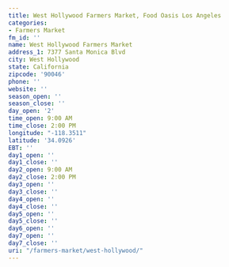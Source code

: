 ```yaml
---
title: West Hollywood Farmers Market, Food Oasis Los Angeles
categories:
- Farmers Market
fm_id: ''
name: West Hollywood Farmers Market
address_1: 7377 Santa Monica Blvd
city: West Hollywood
state: California
zipcode: '90046'
phone: ''
website: ''
season_open: ''
season_close: ''
day_open: '2'
time_open: 9:00 AM
time_close: 2:00 PM
longitude: "-118.3511"
latitude: '34.0926'
EBT: ''
day1_open: ''
day1_close: ''
day2_open: 9:00 AM
day2_close: 2:00 PM
day3_open: ''
day3_close: ''
day4_open: ''
day4_close: ''
day5_open: ''
day5_close: ''
day6_open: ''
day7_open: ''
day7_close: ''
uri: "/farmers-market/west-hollywood/"
---
```


